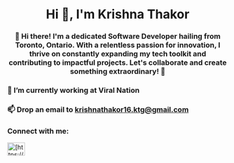 <h1 align="center">Hi 👋, I'm Krishna Thakor</h1>

<h3 align="center">
👋 Hi there! I'm a dedicated Software Developer hailing from Toronto, Ontario. With a relentless passion for innovation, I thrive on constantly expanding my tech toolkit and contributing to impactful projects. Let's collaborate and create something extraordinary! 🚀
</h3>

### 🔭 I’m currently working at **Viral Nation**

### 📫 Drop an email to **krishnathakor16.ktg@gmail.com**

### Connect with me:

<p align="left">
<a href="https://ca.linkedin.com/in/thakorkrishna" target="blank"><img align="center" src="https://raw.githubusercontent.com/rahuldkjain/github-profile-readme-generator/master/src/images/icons/Social/linked-in-alt.svg" alt="[https://www.linkedin.com/in/caolan-fanning-1a7229157/](https://ca.linkedin.com/in/thakorkrishna)https://ca.linkedin.com/in/thakorkrishna" height="30" width="40" /></a>
</p>

